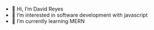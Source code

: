 - 👋 Hi, I’m David Reyes
- 👀 I’m interested in software development with javascript
- 🌱 I’m currently learning MERN
